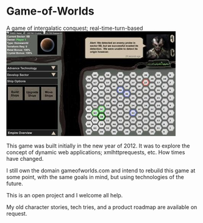 # Game-of-Worlds
A game of intergalatic conquest; real-time-turn-based
![screenshot](https://github.com/steveseguin/Game-of-Worlds/blob/master/ext.jpg?raw=true)


This game was built initially in the new year of 2012. It was to explore the concept of dynamic web applications; xmlhttprequests, etc. How times have changed.

I still own the domain gameofworlds.com and intend to rebuild this game at some point, with the same goals in mind, but using technologies of the future.

This is an open project and I welcome all help.

My old character stories, tech tries, and a product roadmap are available on request.
